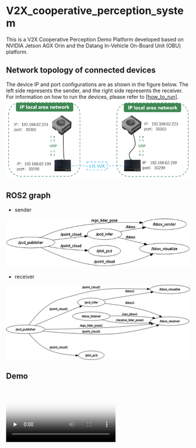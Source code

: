 # V2X_cooperative_perception_system

This is a V2X Cooperative Perception Demo Platform developed based on NVIDIA Jetson AGX Orin and the Datang In-Vehicle On-Board Unit (OBU) platform.

## Network topology of connected devices
The device IP and port configurations are as shown in the figure below. The left side represents the sender, and the right side represents the receiver. For information on how to run the devices, please refer to [[how_to_run]](./document/how_to_run.md).
![network](./document/images/network_topology.png)

## ROS2 graph 
- sender

![sender_rosgraph](./document/images/sender_rosgraph.png)

- receiver

![receiver_rosgraph](./document/images/receiver_rosgraph.png)

## Demo
<!-- mp4格式 -->
<video id="video" controls="" preload="none" poster="封面">
      <source id="mp4" src="./video/CP_output_file.mp4" type="video/mp4">
</videos>

## Reference
- [ROS2 node for TAO-PointPillars](https://github.com/NVIDIA-AI-IOT/ros2_tao_pointpillars)
- [ROS 2 Documentation: Foxy](https://docs.ros.org/en/foxy/index.html)
- [NVIDIA TAO](https://docs.nvidia.com/tao/tao-toolkit/text/point_cloud/pointpillars.html#creating-an-experiment-spec-file)